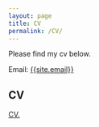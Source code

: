 ```yaml
---
layout: page
title: CV
permalink: /CV/
---
```

<p>
Please find my cv below.
</p>

Email: <a href="mailto:{{site.email}}?Subject=From Blog Site:">{{site.email}}</a>

## CV

<object data="doug-murdoch.github.io/Murdoch_CV_521.pdf" width="1000" height="1000" type='application/pdf'/>


<a href="doug-murdoch.github.io/Murdoch_CV_521.pdf" target="_blank">CV.</a>
